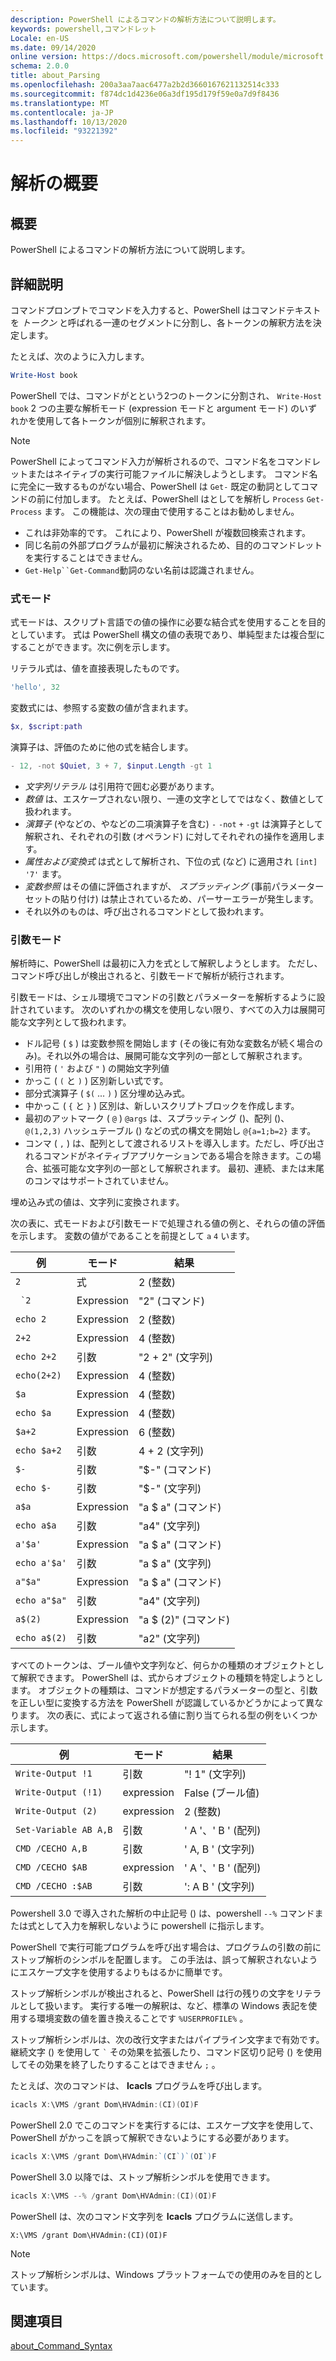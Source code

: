 ```yaml
---
description: PowerShell によるコマンドの解析方法について説明します。
keywords: powershell,コマンドレット
Locale: en-US
ms.date: 09/14/2020
online version: https://docs.microsoft.com/powershell/module/microsoft.powershell.core/about/about_parsing?view=powershell-6&WT.mc_id=ps-gethelp
schema: 2.0.0
title: about_Parsing
ms.openlocfilehash: 200a3aa7aac6477a2b2d3660167621132514c333
ms.sourcegitcommit: f874dc1d4236e06a3df195d179f59e0a7d9f8436
ms.translationtype: MT
ms.contentlocale: ja-JP
ms.lasthandoff: 10/13/2020
ms.locfileid: "93221392"
---
```

# <a name="about-parsing"></a>解析の概要

## <a name="short-description"></a>概要

PowerShell によるコマンドの解析方法について説明します。

## <a name="long-description"></a>詳細説明

コマンドプロンプトでコマンドを入力すると、PowerShell はコマンドテキストを _トークン_ と呼ばれる一連のセグメントに分割し、各トークンの解釈方法を決定します。

たとえば、次のように入力します。

```powershell
Write-Host book
```

PowerShell では、コマンドがとという2つのトークンに分割され、 `Write-Host` `book` 2 つの主要な解析モード (expression モードと argument モード) のいずれかを使用して各トークンが個別に解釈されます。

> [!NOTE]
> PowerShell によってコマンド入力が解析されるので、コマンド名をコマンドレットまたはネイティブの実行可能ファイルに解決しようとします。 コマンド名に完全に一致するものがない場合、PowerShell は `Get-` 既定の動詞としてコマンドの前に付加します。 たとえば、PowerShell はとしてを解析し `Process` `Get-Process` ます。 この機能は、次の理由で使用することはお勧めしません。
>
> - これは非効率的です。 これにより、PowerShell が複数回検索されます。
> - 同じ名前の外部プログラムが最初に解決されるため、目的のコマンドレットを実行することはできません。
> - `Get-Help``Get-Command`動詞のない名前は認識されません。

### <a name="expression-mode"></a>式モード

式モードは、スクリプト言語での値の操作に必要な結合式を使用することを目的としています。 式は PowerShell 構文の値の表現であり、単純型または複合型にすることができます。次に例を示します。

リテラル式は、値を直接表現したものです。 

```powershell
'hello', 32
```

変数式には、参照する変数の値が含まれます。 

```powershell
$x, $script:path
```
演算子は、評価のために他の式を結合します。 

```powershell
- 12, -not $Quiet, 3 + 7, $input.Length -gt 1
```

- _文字列リテラル_ は引用符で囲む必要があります。
- _数値_ は、エスケープされない限り、一連の文字としてではなく、数値として扱われます。
- _演算子_ (やなどの、やなどの二項演算子を含む) `-` `-not` `+` `-gt` は演算子として解釈され、それぞれの引数 (オペランド) に対してそれぞれの操作を適用します。
- _属性および変換式_ は式として解析され、下位の式 (など) に適用され `[int] '7'` ます。
- _変数参照_ はその値に評価されますが、 _スプラッティング_ (事前パラメーターセットの貼り付け) は禁止されているため、パーサーエラーが発生します。
- それ以外のものは、呼び出されるコマンドとして扱われます。

### <a name="argument-mode"></a>引数モード

解析時に、PowerShell は最初に入力を式として解釈しようとします。 ただし、コマンド呼び出しが検出されると、引数モードで解析が続行されます。

引数モードは、シェル環境でコマンドの引数とパラメーターを解析するように設計されています。 次のいずれかの構文を使用しない限り、すべての入力は展開可能な文字列として扱われます。

- ドル記号 ( `$` ) は変数参照を開始します (その後に有効な変数名が続く場合のみ)。それ以外の場合は、展開可能な文字列の一部として解釈されます。
- 引用符 ( `'` および `"` ) の開始文字列値
- かっこ ( `(` と `)` ) 区別新しい式です。
- 部分式演算子 ( `$(` ... `)` ) 区分埋め込み式。
- 中かっこ ( `{` と `}` ) 区別は、新しいスクリプトブロックを作成します。
- 最初のアットマーク ( `@` ) `@args` は、スプラッティング ()、配列 ()、 `@(1,2,3)` ハッシュテーブル () などの式の構文を開始し `@{a=1;b=2}` ます。
- コンマ ( `,` ) は、配列として渡されるリストを導入します。ただし、呼び出されるコマンドがネイティブアプリケーションである場合を除きます。この場合、拡張可能な文字列の一部として解釈されます。 最初、連続、または末尾のコンマはサポートされていません。

埋め込み式の値は、文字列に変換されます。

次の表に、式モードおよび引数モードで処理される値の例と、それらの値の評価を示します。 変数の値がであることを前提として `a` `4` います。

|       例        |    モード    |      結果       |
| -------------------- | ---------- | ----------------- |
| `2`                  | 式 | 2 (整数)       |
| `` `2``              | Expression | "2" (コマンド)     |
| `echo 2`             | Expression | 2 (整数)       |
| `2+2`                | Expression | 4 (整数)       |
| `echo 2+2`           | 引数   | "2 + 2" (文字列)    |
| `echo(2+2)`          | Expression | 4 (整数)       |
| `$a`                 | Expression | 4 (整数)       |
| `echo $a`            | Expression | 4 (整数)       |
| `$a+2`               | Expression | 6 (整数)       |
| `echo $a+2`          | 引数   | 4 + 2 (文字列)      |
| `$-`                 | 引数   | "$-" (コマンド)    |
| `echo $-`            | 引数   | "$-" (文字列)     |
| `a$a`                | Expression | "a $ a" (コマンド)   |
| `echo a$a`           | 引数   | "a4" (文字列)     |
| `a'$a'`              | Expression | "a $ a" (コマンド)   |
| `echo a'$a'`         | 引数   | "a $ a" (文字列)    |
| `a"$a"`              | Expression | "a $ a" (コマンド)   |
| `echo a"$a"`         | 引数   | "a4" (文字列)     |
| `a$(2)`              | Expression | "a $ (2)" (コマンド) |
| `echo a$(2)`         | 引数   | "a2" (文字列)     |

すべてのトークンは、ブール値や文字列など、何らかの種類のオブジェクトとして解釈できます。 PowerShell は、式からオブジェクトの種類を特定しようとします。
オブジェクトの種類は、コマンドが想定するパラメーターの型と、引数を正しい型に変換する方法を PowerShell が認識しているかどうかによって異なります。 次の表に、式によって返される値に割り当てられる型の例をいくつか示します。

|       例          |    モード    |     結果      |
| ---------------------- | ---------- | --------------- |
| `Write-Output !1`      | 引数   | "! 1" (文字列)   |
| `Write-Output (!1)`    | expression | False (ブール値) |
| `Write-Output (2)`     | expression | 2 (整数)     |
| `Set-Variable AB A,B`  | 引数   | ' A '、' B ' (配列) |
| `CMD /CECHO A,B`       | 引数   | ' A, B ' (文字列)  |
| `CMD /CECHO $AB`       | expression | ' A '、' B ' (配列) |
| `CMD /CECHO :$AB`      | 引数   | ': A B ' (文字列) |

Powershell 3.0 で導入された解析の中止記号 () は、powershell `--%` コマンドまたは式として入力を解釈しないように powershell に指示します。

PowerShell で実行可能プログラムを呼び出す場合は、プログラムの引数の前にストップ解析のシンボルを配置します。 この手法は、誤って解釈されないようにエスケープ文字を使用するよりもはるかに簡単です。

ストップ解析シンボルが検出されると、PowerShell は行の残りの文字をリテラルとして扱います。 実行する唯一の解釈は、など、標準の Windows 表記を使用する環境変数の値を置き換えることです `%USERPROFILE%` 。

ストップ解析シンボルは、次の改行文字またはパイプライン文字まで有効です。 継続文字 () を使用して `` ` `` その効果を拡張したり、コマンド区切り記号 () を使用してその効果を終了したりすることはできません `;` 。

たとえば、次のコマンドは、 **Icacls** プログラムを呼び出します。

```powershell
icacls X:\VMS /grant Dom\HVAdmin:(CI)(OI)F
```

PowerShell 2.0 でこのコマンドを実行するには、エスケープ文字を使用して、PowerShell がかっこを誤って解釈できないようにする必要があります。

```powershell
icacls X:\VMS /grant Dom\HVAdmin:`(CI`)`(OI`)F
```

PowerShell 3.0 以降では、ストップ解析シンボルを使用できます。

```powershell
icacls X:\VMS --% /grant Dom\HVAdmin:(CI)(OI)F
```

PowerShell は、次のコマンド文字列を **Icacls** プログラムに送信します。

`X:\VMS /grant Dom\HVAdmin:(CI)(OI)F`

> [!NOTE]
> ストップ解析シンボルは、Windows プラットフォームでの使用のみを目的としています。

## <a name="see-also"></a>関連項目

[about_Command_Syntax](about_Command_Syntax.md)
